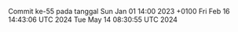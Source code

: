 Commit ke-55 pada tanggal Sun Jan 01 14:00 2023 +0100
Fri Feb 16 14:43:06 UTC 2024
Tue May 14 08:30:55 UTC 2024
